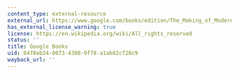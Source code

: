 ```yaml
---
content_type: external-resource
external_url: https://www.google.com/books/edition/The_Making_of_Modern_South_Africa/9NyVTwKsLRUC?hl=en&gbpv=1
has_external_license_warning: true
license: https://en.wikipedia.org/wiki/All_rights_reserved
status: ''
title: Google Books
uid: 8478eb24-0073-4308-9f78-a1ab82cf28c9
wayback_url: ''
---
```

